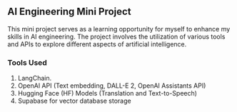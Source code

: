 ## AI Engineering Mini Project

This mini project serves as a learning opportunity for myself to enhance my skills in AI engineering. The project involves the utilization of various tools and APIs to explore different aspects of artificial intelligence.

### Tools Used
1. LangChain.
2. OpenAI API (Text embedding, DALL-E 2, OpenAI Assistants API)
3. Hugging Face (HF) Models (Translation and Text-to-Speech)
4. Supabase for vector database storage
